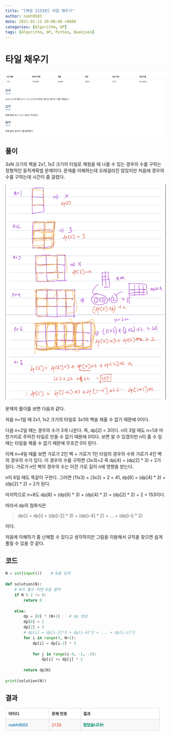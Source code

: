 ```yaml
---
title: "[백준 2133번] 타일 채우기"
author: nokh9503
date: 2021-01-13 20:00:00 +0000
categories: [Algorithm, DP]
tags: [Algorithm, DP, Python, Baekjoon]
---
```


# 타일 채우기

![backjoon_dp(2133)](/assets/img/algorithm/backjoon/dp/backjoon_dp(2133).png)

## 풀이

3xN 크기의 벽을 2x1, 1x2 크기의 타일로 채웠을 때 나올 수 있는 경우의 수를 구하는 정형적인 동적계획법 문제이다. 문제를 이해하는데 오래걸리진 않았지만 처음에 경우의 수를 구하는데 시간이 좀 걸렸다.

 ![backjoon_dp(2133)_sol](/assets/img/algorithm/backjoon/dp/backjoon_dp(2133)_sol.png)

문제의 풀이를 보면 다음과 같다.

처음 n=1일 때 2x1, 1x2 크기의 타일로 3x1의 벽을 채울 수 없기 때문에 0이다.

다음 n=2일 때는 경우의 수가 3개 나온다. 즉, dp[2] = 3이다. n이 3일 때도 n=1과 마찬가지로 주어진 타일로 만들 수 없기 때문에 0이다. 보면 알 수 있겠지만 n이 홀 수 일때는 타일을 채울 수 없기 때문에 무조건 0이 된다.

이제 n=4일 때를 보면 가로가 2인 벽 + 가로가 1인 타일의 경우의 수와 가로가 4인 벽의 경우의 수가 있다. 이 경우의 수를 구하면 (3x3)+2 즉 dp[4] = (dp[2] * 3) + 2가 된다. 가로가 n인 벽의 경우의 수는 이전 가로 길이 n에 영향을 받는다.

n이 6일 때도 똑같이 구한다. 그러면 (11x3) + (3x2) + 2 = 41, dp[6] = (dp[4] * 3) + (dp[2] * 2) + 2가 된다.

마지막으로 n=8도 dp[8] = (dp[6] * 3) + (dp[4] * 2) + (dp[2] * 2) + 2 = 153이다.

따라서 dp의 점화식은

> dp[i] = dp[i] = (dp[i-2] * 3) + (dp[i-4] * 2) + ... + (dp[i-i] * 2)

이다.

처음에 이해하기 좀 난해할 수 있다고 생각하지만 그림을 이용해서 규칙을 찾으면 쉽게 풀릴 수 있을 것 같다.

## 코드

```python
N = int(input())    # N을 입력

def solution(N):
    # N이 홀수 이면 0을 출력
    if N % 2 != 0:
        return 0

    else:
        dp = [0] * (N+1)    # dp 생성
        dp[0] = 1
        dp[2] = 3
        # dp[i] = dp[i-2]*3 + dp[i-4]*2 + ... + dp[i-i]*2
        for i in range(4, N+1):
            dp[i] = dp[i-2] * 3

            for j in range(i-4, -1, -2):
                dp[i] += dp[j] * 2

        return dp[N]

print(solution(N))
```

## 결과

 ![backjoon_dp(2133)_res](/assets/img/algorithm/backjoon/dp/backjoon_dp(2133)_res.png)